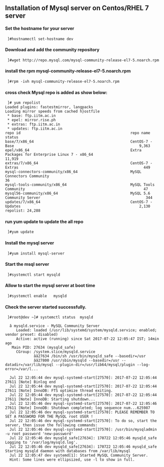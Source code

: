 ## Installation of Mysql server on Centos/RHEL 7 server

#### Set the hostname for your server
     ]#hostnamectl set-hostname dev
     
#### Download and add the  community repository
     ]#wget http://repo.mysql.com/mysql-community-release-el7-5.noarch.rpm
     
#### install the rpm mysql-community-release-el7-5.noarch.rpm
     ]#rpm -ivh mysql-community-release-el7-5.noarch.rpm
    
#### cross check Mysql repo is added as show below:
     ]# yum repolist
    Loaded plugins: fastestmirror, langpacks
    Loading mirror speeds from cached h}ostfile
     * base: ftp.iitm.ac.in
     * epel: mirror.rise.ph
     * extras: ftp.iitm.ac.in
     * updates: ftp.iitm.ac.in
    repo id                                                  repo name                                                              status
    base/7/x86_64                                            CentOS-7 - Base                                                         9,363
    epel/x86_64                                              Extra Packages for Enterprise Linux 7 - x86_64                         11,919
    extras/7/x86_64                                          CentOS-7 - Extras                                                         449
    mysql-connectors-community/x86_64                        MySQL Connectors Community                                                 36
    mysql-tools-community/x86_64                             MySQL Tools Community                                                      47
    mysql56-community/x86_64                                 MySQL 5.6 Community Server                                                344
    updates/7/x86_64                                         CentOS-7 - Updates                                                      2,130
    repolist: 24,288
#### run yum update to update the all repo
     ]#yum update
      
#### Install the mysql server
     ]#yum install mysql-server
     
#### Start the msql server
     ]#systemctl start mysqld

#### Allow to start the mysql server at boot time
     ]#systemctl enable   mysqld
     
#### Check the server started successfully.
     ]#root@dev ~]# systemctl status  mysqld
      
      â mysqld.service - MySQL Community Server
         Loaded: loaded (/usr/lib/systemd/system/mysqld.service; enabled; vendor preset: disabled)
         Active: active (running) since Sat 2017-07-22 12:05:47 IST; 14min ago
       Main PID: 27634 (mysqld_safe)
         CGroup: /system.slice/mysqld.service
                 ââ27634 /bin/sh /usr/bin/mysqld_safe --basedir=/usr
                 ââ27800 /usr/sbin/mysqld --basedir=/usr --datadir=/var/lib/mysql --plugin-dir=/usr/lib64/mysql/plugin --log-error=/var/l...

      Jul 22 12:05:44 dev mysql-systemd-start[27570]: 2017-07-22 12:05:44 27611 [Note] Binlog end
      Jul 22 12:05:44 dev mysql-systemd-start[27570]: 2017-07-22 12:05:44 27611 [Note] InnoDB: FTS optimize thread exiting.
      Jul 22 12:05:44 dev mysql-systemd-start[27570]: 2017-07-22 12:05:44 27611 [Note] InnoDB: Starting shutdown...
      Jul 22 12:05:46 dev mysql-systemd-start[27570]: 2017-07-22 12:05:46 27611 [Note] InnoDB: Shutdown completed; log sequence num...625987
      Jul 22 12:05:46 dev mysql-systemd-start[27570]: PLEASE REMEMBER TO SET A PASSWORD FOR THE MySQL root USER !
      Jul 22 12:05:46 dev mysql-systemd-start[27570]: To do so, start the server, then issue the following commands:
      Jul 22 12:05:46 dev mysql-systemd-start[27570]: /usr/bin/mysqladmin -u root password 'new-password'
      Jul 22 12:05:46 dev mysqld_safe[27634]: 170722 12:05:46 mysqld_safe Logging to '/var/log/mysqld.log'.
      Jul 22 12:05:46 dev mysqld_safe[27634]: 170722 12:05:46 mysqld_safe Starting mysqld daemon with databases from /var/lib/mysql
      Jul 22 12:05:47 dev systemd[1]: Started MySQL Community Server.
      Hint: Some lines were ellipsized, use -l to show in full.
